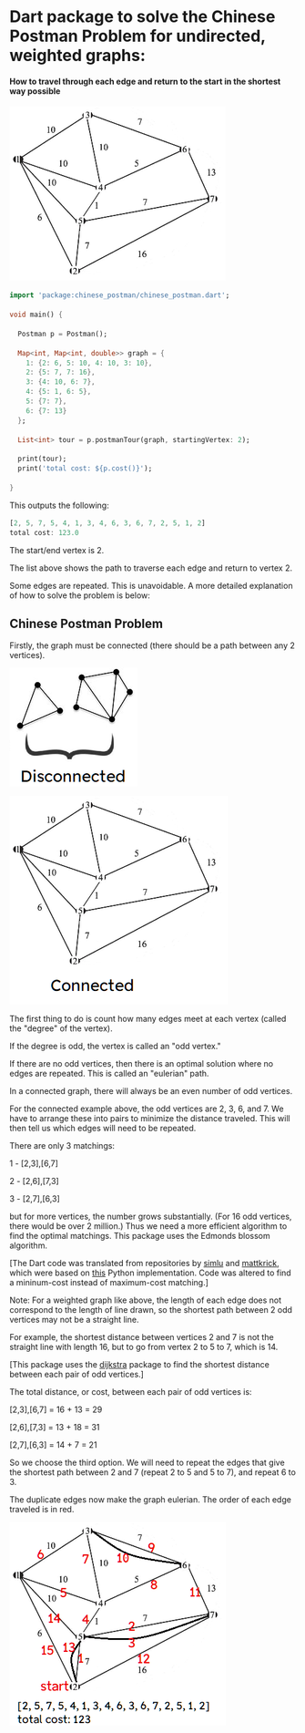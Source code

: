 # Dart package to solve the Chinese Postman Problem for undirected, weighted graphs:
#### How to travel through each edge and return to the start in the shortest way possible
![img.png](img.png)

```dart
import 'package:chinese_postman/chinese_postman.dart';

void main() {
  
  Postman p = Postman();

  Map<int, Map<int, double>> graph = {
    1: {2: 6, 5: 10, 4: 10, 3: 10},
    2: {5: 7, 7: 16},
    3: {4: 10, 6: 7},
    4: {5: 1, 6: 5},
    5: {7: 7},
    6: {7: 13}
  };

  List<int> tour = p.postmanTour(graph, startingVertex: 2);
  
  print(tour);
  print('total cost: ${p.cost()}');

}

```

This outputs the following:
```dart
[2, 5, 7, 5, 4, 1, 3, 4, 6, 3, 6, 7, 2, 5, 1, 2]
total cost: 123.0
```
The start/end vertex is 2.

The list above shows the path to traverse each edge and return to vertex 2.

Some edges are repeated. This is unavoidable. A more detailed explanation of how to solve the problem is below:
## Chinese Postman Problem
Firstly, the graph must be connected (there should be a path between any 2 vertices).

![disconnected.png](disconnected.png)

![connected.png](connected.png)


The first thing to do is count how many edges meet at each vertex (called the "degree" of the vertex).

If the degree is odd, the vertex is called an "odd vertex."

If there are no odd vertices, then there is an optimal solution where no edges are repeated. This is called an "eulerian" path.

In a connected graph, there will always be an even number of odd vertices.

For the connected example above, the odd vertices are 2, 3, 6, and 7. We have to arrange these into pairs to minimize the distance traveled. This will then tell us which edges will need to be repeated.

There are only 3 matchings: 

1 - [2,3],[6,7]

2 - [2,6],[7,3]

3 - [2,7],[6,3]

but for more vertices, the number grows substantially. (For 16 odd vertices, there would be over 2 million.) 
Thus we need a more efficient algorithm to find the optimal matchings.
This package uses the Edmonds blossom algorithm. 

[The Dart code was translated from repositories by 
[simlu](https://github.com/simlu/EdmondsBlossom) and
[mattkrick](https://github.com/mattkrick/EdmondsBlossom), which
were based on [this](http://jorisvr.nl/maximummatching.html)
Python implementation. Code was altered to find a mininum-cost instead of maximum-cost matching.]


Note: For a weighted graph like above, the length of each edge does not correspond to the length
of line drawn, so the shortest path between 2 odd vertices may not be a straight line. 

For example, the shortest distance between vertices 2 and 7 is not
the straight line with length 16, but to go from vertex 2 to 5 to 7, which is 14.

[This package uses the [dijkstra](https://pub.dev/packages/dijkstra) 
package to find the shortest distance between each pair of odd vertices.]

The total distance, or cost, between each pair of odd vertices is: 

[2,3],[6,7] = 16 + 13 = 29

[2,6],[7,3] = 13 + 18 = 31

[2,7],[6,3] = 14 + 7 = 21

So we choose the third option. We will need to repeat the edges that
give the shortest path between 2 and 7 (repeat 2 to 5 and 5 to 7), and
repeat 6 to 3.

The duplicate edges now make the graph eulerian. The order of each edge traveled is in red.

![eulerian.png](eulerian.png)
